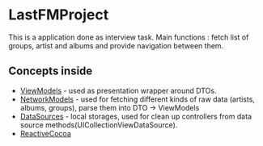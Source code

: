 # LastFMProject

This is a application done as interview task. Main functions : fetch list of groups, artist and albums and provide navigation between them.

Concepts inside
---------------
- [ViewModels](https://github.com/trolmark/LastFMProject/tree/master/LastFMTestProject/LastFMTestProject/ViewModels) - used as presentation wrapper around DTOs.
- [NetworkModels](https://github.com/trolmark/LastFMProject/tree/master/LastFMTestProject/LastFMTestProject/NetworkModels) - used for fetching different kinds of raw data (artists, albums, groups), parse them into DTO -> ViewModels
- [DataSources](https://github.com/trolmark/LastFMProject/tree/master/LastFMTestProject/LastFMTestProject/DataSources) - local storages, used for clean up controllers from data source methods(UICollectionViewDataSource).
- [ReactiveCocoa](https://github.com/ReactiveCocoa/ReactiveCocoa)
